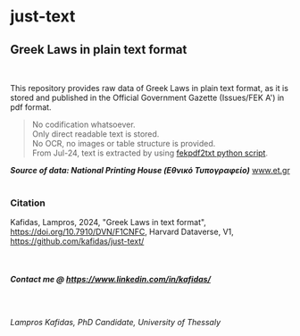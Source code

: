 # just-text
## Greek Laws in plain text format

<br>

This repository provides raw data of Greek Laws in plain text format, as it is stored and published in the Official Government Gazette (Issues/FEK A') in pdf format. <br>
> No codification whatsoever.<br>
> Only direct readable text is stored. <br>
> No OCR, no images or table structure is provided. <br>
> From Jul-24, text is extracted by using <a href="https://github.com/kafidas/just-text/tree/main/pdf-text-processing">fekpdf2txt python script</a>.

<b><i>Source of data: National Printing House (Εθνικό Τυπογραφείο)</i></b> <a href="https://www.et.gr">www.et.gr</a> <br><br>

### Citation
Kafidas, Lampros, 2024, "Greek Laws in text format", https://doi.org/10.7910/DVN/F1CNFC, Harvard Dataverse, V1, https://github.com/kafidas/just-text/

<br>

##### Contact me @ <a href="https://www.linkedin.com/in/kafidas/"> https://www.linkedin.com/in/kafidas/</a>

<br>

###### Lampros Kafidas, PhD Candidate, University of Thessaly
